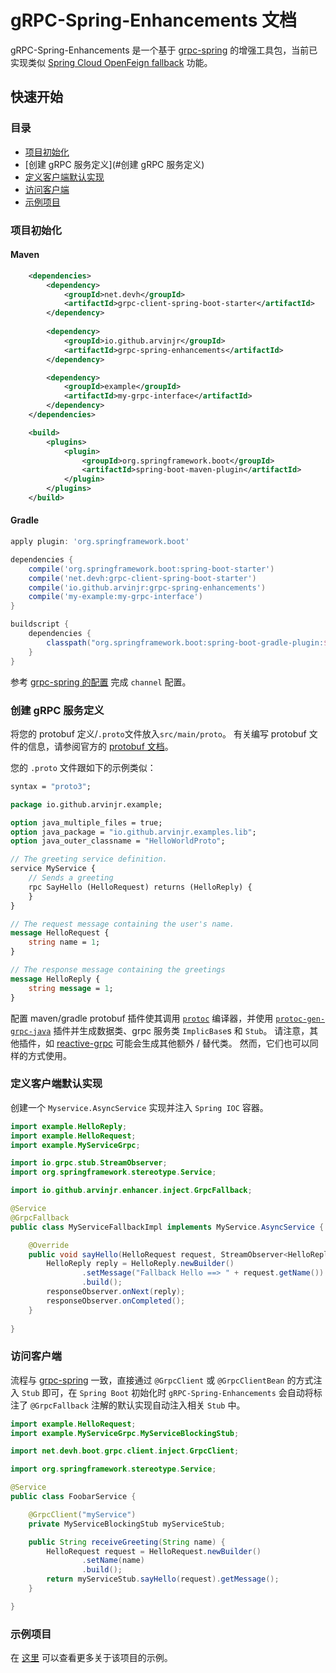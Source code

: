 # gRPC-Spring-Enhancements 文档

gRPC-Spring-Enhancements 是一个基于 [grpc-spring](https://github.com/grpc-ecosystem/grpc-spring) 的增强工具包，当前已实现类似 [Spring Cloud OpenFeign fallback](https://docs.spring.io/spring-cloud-openfeign/reference/spring-cloud-openfeign.html#spring-cloud-feign-circuitbreaker-fallback) 功能。

## 快速开始
### 目录
- [项目初始化](#项目初始化)
- [创建 gRPC 服务定义](#创建 gRPC 服务定义)
- [定义客户端默认实现](#定义客户端默认实现)
- [访问客户端](#访问客户端)
- [示例项目](#示例项目)

### 项目初始化
#### Maven
```xml
    <dependencies>
        <dependency>
            <groupId>net.devh</groupId>
            <artifactId>grpc-client-spring-boot-starter</artifactId>
        </dependency>
    
        <dependency>
            <groupId>io.github.arvinjr</groupId>
            <artifactId>grpc-spring-enhancements</artifactId>
        </dependency>

        <dependency>
            <groupId>example</groupId>
            <artifactId>my-grpc-interface</artifactId>
        </dependency>
    </dependencies>

    <build>
        <plugins>
            <plugin>
                <groupId>org.springframework.boot</groupId>
                <artifactId>spring-boot-maven-plugin</artifactId>
            </plugin>
        </plugins>
    </build>
```

#### Gradle
```groovy
apply plugin: 'org.springframework.boot'

dependencies {
    compile('org.springframework.boot:spring-boot-starter')
    compile('net.devh:grpc-client-spring-boot-starter')
    compile('io.github.arvinjr:grpc-spring-enhancements')
    compile('my-example:my-grpc-interface')
}

buildscript {
    dependencies {
        classpath("org.springframework.boot:spring-boot-gradle-plugin:${springBootVersion}")
    }
}
```
参考 [grpc-spring 的配置](https://grpc-ecosystem.github.io/grpc-spring/zh-CN/client/configuration.html) 完成 `channel` 配置。

### 创建 gRPC 服务定义

将您的 protobuf 定义/`.proto`文件放入`src/main/proto`。 有关编写 protobuf 文件的信息，请参阅官方的 [protobuf 文档](https://developers.google.com/protocol-buffers/docs/proto3)。

您的 `.proto` 文件跟如下的示例类似：

````proto
syntax = "proto3";

package io.github.arvinjr.example;

option java_multiple_files = true;
option java_package = "io.github.arvinjr.examples.lib";
option java_outer_classname = "HelloWorldProto";

// The greeting service definition.
service MyService {
    // Sends a greeting
    rpc SayHello (HelloRequest) returns (HelloReply) {
    }
}

// The request message containing the user's name.
message HelloRequest {
    string name = 1;
}

// The response message containing the greetings
message HelloReply {
    string message = 1;
}
````

配置 maven/gradle protobuf 插件使其调用 [`protoc`](https://mvnrepository.com/artifact/com.google.protobuf/protoc) 编译器，并使用 [`protoc-gen-grpc-java`](https://mvnrepository.com/artifact/io.grpc/protoc-gen-grpc-java) 插件并生成数据类、grpc 服务类 `ImplicBase`s 和 `Stub`。 请注意，其他插件，如 [reactive-grpc](https://github.com/salesforce/reactive-grpc) 可能会生成其他额外 / 替代类。 然而，它们也可以同样的方式使用。

### 定义客户端默认实现
创建一个 `Myservice.AsyncService` 实现并注入 `Spring IOC` 容器。
```java
import example.HelloReply;
import example.HelloRequest;
import example.MyServiceGrpc;

import io.grpc.stub.StreamObserver;
import org.springframework.stereotype.Service;

import io.github.arvinjr.enhancer.inject.GrpcFallback;

@Service
@GrpcFallback
public class MyServiceFallbackImpl implements MyService.AsyncService {

	@Override
	public void sayHello(HelloRequest request, StreamObserver<HelloReply> responseObserver) {
		HelloReply reply = HelloReply.newBuilder()
				.setMessage("Fallback Hello ==> " + request.getName())
				.build();
		responseObserver.onNext(reply);
		responseObserver.onCompleted();
	}
	
}
```

### 访问客户端
流程与 [grpc-spring](https://grpc-ecosystem.github.io/grpc-spring/zh-CN/client/getting-started.html#%E8%AE%BF%E9%97%AE%E5%AE%A2%E6%88%B7%E7%AB%AF) 一致，直接通过 `@GrpcClient` 或 `@GrpcClientBean` 的方式注入 `Stub` 即可，在 `Spring Boot` 初始化时 `gRPC-Spring-Enhancements` 会自动将标注了 `@GrpcFallback` 注解的默认实现自动注入相关 `Stub` 中。
```java
import example.HelloRequest;
import example.MyServiceGrpc.MyServiceBlockingStub;

import net.devh.boot.grpc.client.inject.GrpcClient;

import org.springframework.stereotype.Service;

@Service
public class FoobarService {

    @GrpcClient("myService")
    private MyServiceBlockingStub myServiceStub;

    public String receiveGreeting(String name) {
        HelloRequest request = HelloRequest.newBuilder()
                .setName(name)
                .build();
        return myServiceStub.sayHello(request).getMessage();
    }

}
```

### 示例项目
在 [这里](https://github.com/ArvinJr/gRPC-Enhancer/tree/master/examples) 可以查看更多关于该项目的示例。